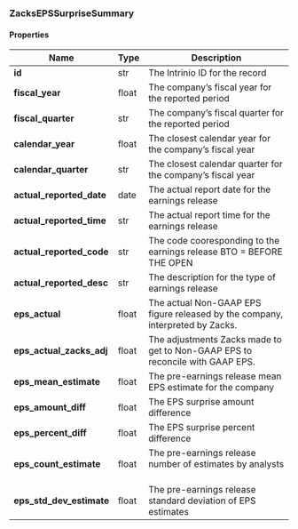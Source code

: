 

[//]: # (CLASS:ZacksEPSSurpriseSummary)

[//]: # (KIND:object)

### ZacksEPSSurpriseSummary

#### Properties

[//]: # (START_DEFINITION)

Name | Type | Description
------------ | ------------- | -------------
**id** | str | The Intrinio ID for the record &nbsp;
**fiscal_year** | float | The company’s fiscal year for the reported period &nbsp;
**fiscal_quarter** | str | The company’s fiscal quarter for the reported period &nbsp;
**calendar_year** | float | The closest calendar year for the company’s fiscal year &nbsp;
**calendar_quarter** | str | The closest calendar quarter for the company’s fiscal year &nbsp;
**actual_reported_date** | date | The actual report date for the earnings release &nbsp;
**actual_reported_time** | str | The actual report time for the earnings release &nbsp;
**actual_reported_code** | str | The code cooresponding to the earnings release  BTO &#x3D; BEFORE THE OPEN | DTM &#x3D; DURING THE MARKET | AMC &#x3D; AFTER MARKET CLOSE &nbsp;
**actual_reported_desc** | str | The description for the type of earnings release &nbsp;
**eps_actual** | float | The actual Non-GAAP EPS figure released by the company, interpreted by Zacks. &nbsp;
**eps_actual_zacks_adj** | float | The adjustments Zacks made to get to Non-GAAP EPS to reconcile with GAAP EPS. &nbsp;
**eps_mean_estimate** | float | The pre-earnings release mean EPS estimate for the company &nbsp;
**eps_amount_diff** | float | The EPS surprise amount difference &nbsp;
**eps_percent_diff** | float | The EPS surprise percent difference &nbsp;
**eps_count_estimate** | float | The pre-earnings release number of estimates by analysts &nbsp;
**eps_std_dev_estimate** | float | The pre-earnings release standard deviation of EPS estimates &nbsp;

[//]: # (END_DEFINITION)




